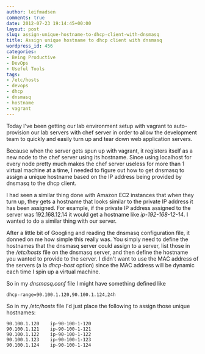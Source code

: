 ```yaml
---
author: leifmadsen
comments: true
date: 2012-07-23 19:14:45+00:00
layout: post
slug: assign-unique-hostname-to-dhcp-client-with-dnsmasq
title: Assign unique hostname to dhcp client with dnsmasq
wordpress_id: 456
categories:
- Being Productive
- DevOps
- Useful Tools
tags:
- /etc/hosts
- devops
- dhcp
- dnsmasq
- hostname
- vagrant
---
```


Today I've been getting our lab environment setup with vagrant to auto-provision our lab servers with chef server in order to allow the development team to quickly and easily turn up and tear down web application servers.

Because when the server gets spun up with vagrant, it registers itself as a new node to the chef server using its hostname. Since using localhost for every node pretty much makes the chef server useless for more than 1 virtual machine at a time, I needed to figure out how to get dnsmasq to assign a unique hostname based on the IP address being provided by dnsmasq to the dhcp client.

I had seen a similar thing done with Amazon EC2 instances that when they turn up, they gets a hostname that looks similar to the private IP address it has been assigned. For example, if the private IP address assigned to the server was 192.168.12.14 it would get a hostname like _ip-192-168-12-14_. I wanted to do a similar thing with our server.

After a little bit of Googling and reading the dnsmasq configuration file, it donned on me how simple this really was. You simply need to define the hostnames that the dnsmasq server could assign to a server, list those in the _/etc/hosts_ file on the dnsmasq server, and then define the hostname you wanted to provide to the server. I didn't want to use the MAC address of the servers (a la _dhcp-host_ option) since the MAC address will be dynamic each time I spin up a virtual machine.

So in my _dnsmasq.conf_ file I might have something defined like

    
    dhcp-range=90.100.1.120,90.100.1.124,24h




So in my _/etc/hosts_ file I'd just place the following to assign those unique hostnames:

    
    90.100.1.120    ip-90-100-1-120
    90.100.1.121    ip-90-100-1-121
    90.100.1.122    ip-90-100-1-122
    90.100.1.123    ip-90-100-1-123
    90.100.1.124    ip-90-100-1-124
